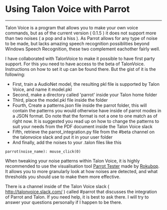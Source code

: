 # Using Talon Voice with Parrot
----

Talon Voice is a program that allows you to make your own voice commands, but as of the current version ( 0.1.5 ) it does not support more than two noises ( a pop and a hiss ).
As Parrot allows for any type of noise to be made, but lacks amazing speech recognition possiblities beyond Windows Speech Recognition, these two complement eachother fairly well.

I have collaborated with TalonVoice to make it possible to have first party support. For this you need to have access to the beta of TalonVoice. Instructions on how to set it up can be found there. But the gist of it is the following:

- First, train a AudioNet model, the resulting pkl file is supported by Talon Voice, and name it model.pkl
- Second, make a directory called 'parrot' inside your Talon home folder
- Third, place the model.pkl file inside the folder
- Fourth, Create a patterns.json file inside the parrot folder, this will contain the patterns you would otherwise have inside of parrot modes in a JSON format. Do note that the format is not a one to one match as of right now.
  It is suggested you read up on how to change the patterns to suit your needs from the PDF document inside the Talon Voice slack
- Fifth, retrieve the parrot_integration.py file from the #beta channel on the talonvoice slack and put it in your user folder
- And finally, add the noises to your .talon files like this

```
parrot(noise_name): mouse_click(0)
```

When tweaking your noise patterns within Talon Voice, it is highly recommended to use the visualisation tool [Parrot Tester](https://github.com/rokubop/parrot_tester) made by [Rokubop](https://github.com/rokubop). It allows you to more granularly look at how noises are detected, and what thresholds you should use to make them more effective.

There is a channel inside of the Talon Voice slack ( http://talonvoice.slack.com/ ) called #parrot that discusses the integration of Parrot and Talon. 
If you need help, it is best to ask there. I will try to answer your questions personally if I happen to be there.